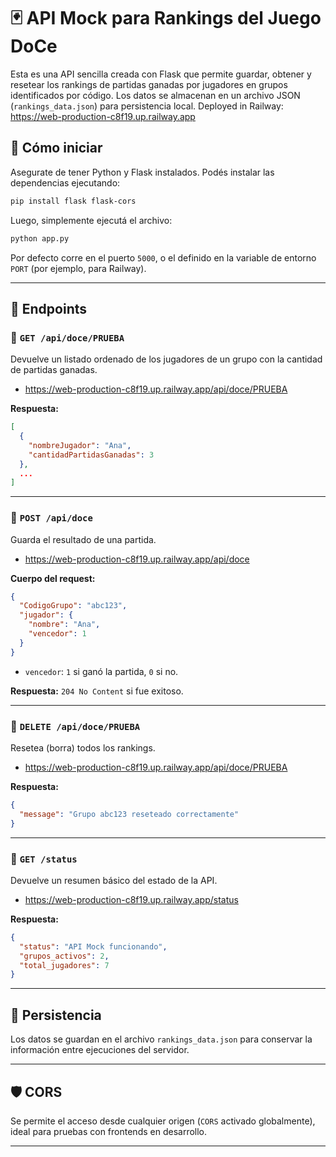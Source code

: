 


# 🃏 API Mock para Rankings del Juego DoCe

Esta es una API sencilla creada con Flask que permite guardar, obtener y resetear los rankings de partidas ganadas por jugadores en grupos identificados por código. Los datos se almacenan en un archivo JSON (`rankings_data.json`) para persistencia local.
Deployed in Railway: https://web-production-c8f19.up.railway.app

## 🚀 Cómo iniciar

Asegurate de tener Python y Flask instalados. Podés instalar las dependencias ejecutando:

```bash
pip install flask flask-cors
````

Luego, simplemente ejecutá el archivo:

```bash
python app.py
```

Por defecto corre en el puerto `5000`, o el definido en la variable de entorno `PORT` (por ejemplo, para Railway).

---

## 📡 Endpoints

### 🔹 `GET /api/doce/PRUEBA`

Devuelve un listado ordenado de los jugadores de un grupo con la cantidad de partidas ganadas.

- https://web-production-c8f19.up.railway.app/api/doce/PRUEBA

**Respuesta:**

```json
[
  {
    "nombreJugador": "Ana",
    "cantidadPartidasGanadas": 3
  },
  ...
]
```

---

### 🔹 `POST /api/doce`

Guarda el resultado de una partida.

- https://web-production-c8f19.up.railway.app/api/doce

**Cuerpo del request:**

```json
{
  "CodigoGrupo": "abc123",
  "jugador": {
    "nombre": "Ana",
    "vencedor": 1
  }
}
```

* `vencedor`: `1` si ganó la partida, `0` si no.

**Respuesta:** `204 No Content` si fue exitoso.

---

### 🔹 `DELETE /api/doce/PRUEBA`

Resetea (borra) todos los rankings.

- https://web-production-c8f19.up.railway.app/api/doce/PRUEBA

**Respuesta:**

```json
{
  "message": "Grupo abc123 reseteado correctamente"
}
```

---

### 🔹 `GET /status`

Devuelve un resumen básico del estado de la API.

- https://web-production-c8f19.up.railway.app/status

**Respuesta:**

```json
{
  "status": "API Mock funcionando",
  "grupos_activos": 2,
  "total_jugadores": 7
}
```

---

## 💾 Persistencia

Los datos se guardan en el archivo `rankings_data.json` para conservar la información entre ejecuciones del servidor.

---

## 🛡️ CORS

Se permite el acceso desde cualquier origen (`CORS` activado globalmente), ideal para pruebas con frontends en desarrollo.

---


